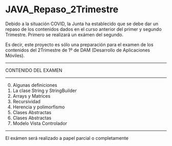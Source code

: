# JAVA_Repaso_2Trimestre
Debido a la situación COVID, la Junta ha establecido que se debe dar un repaso de los contenidos dados en el  curso anterior del primer y segundo Trimestre.
Primero se realizará un exámen del segundo.

Es decir, este proyecto es sólo una preparación para el examen de los contenidos del 2Trimestre de 1º de DAM (Desarrollo de Aplicaciones Móviles).

______________________
CONTENIDO DEL EXAMEN
______________________

0. Algunas definiciones
1. La clase String y StringBuilder
2. Arrays y Matrices
3. Recursividad
4. Herencia y polimorfismo
5.  Clases Abstractas
6. Clases Abstractas
7. Modelo Vista Controlador


___
El exámen será realizado a papel parcial o completamente
